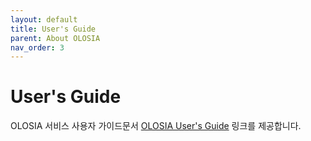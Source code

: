 ```yaml
---
layout: default
title: User's Guide
parent: About OLOSIA
nav_order: 3
---
```


# User's Guide

OLOSIA 서비스 사용자 가이드문서 [OLOSIA User's Guide](https://olosia.github.io/) 링크를 제공합니다.

